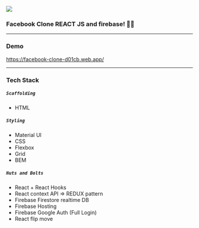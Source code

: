 ![](./public/img/FB.gif)

### Facebook Clone REACT JS and firebase! 🚀🔥
---

### Demo
https://facebook-clone-d01cb.web.app/

---

### Tech Stack
##### ```Scaffolding```
- HTML

##### ```Styling```
- Material UI
- CSS
- Flexbox
- Grid
- BEM

##### ```Nuts and Bolts```
- React + React Hooks
- React context API => REDUX pattern
- Firebase Firestore realtime DB
- Firebase Hosting
- Firebase Google Auth (Full Login) 
- React flip move

